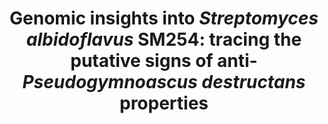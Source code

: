---
title: "Genomic insights into <i>Streptomyces albidoflavus</i> SM254: tracing the putative signs of anti-<i>Pseudogymnoascus destructans</i> properties"
collection: publications
paperurl: 'https://link.springer.com/content/pdf/10.1007/s42770-025-01740-8.pdf'
authors: '<b>Popov I.V.</b>, Chikindas M.L., Popov I.V.'
journal: 'Brazilian Journal of Microbiology'
year: 2025
doi: '[![DOI](https://img.shields.io/badge/DOI-10.1007%2Fs42770--025--01740--8-blue)](https://doi.org/10.1007/s42770-025-01740-8)'
github: 'https://github.com/PopovIILab/AntiPd_SM254'
---